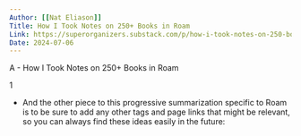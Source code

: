 ```yaml
---
Author: [[Nat Eliason]]
Title: How I Took Notes on 250+ Books in Roam
Link: https://superorganizers.substack.com/p/how-i-took-notes-on-250-books-in
Date: 2024-07-06
---
```

A - How I Took Notes on 250+ Books in Roam

1
- And the other piece to this progressive summarization specific to Roam is to be sure to add any other tags and page links that might be relevant, so you can always find these ideas easily in the future:
